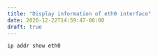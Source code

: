 ```yaml
---
title: "Display information of eth0 interface"
date: 2020-12-22T14:59:47-08:00
draft: true
---
```


```
ip addr show eth0
```

